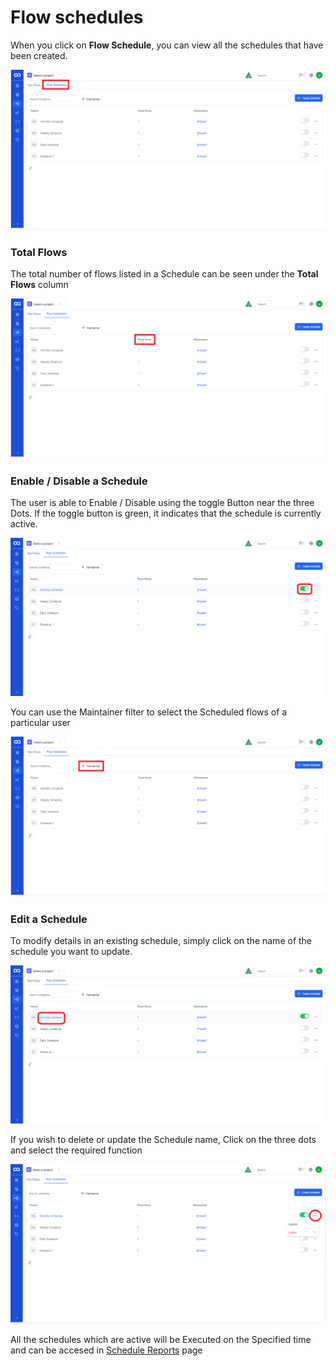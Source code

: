 # Flow schedules

When you click on **Flow Schedule**, you can view all the schedules that have been created.

![FS 1](/images/FS%201.png)

### Total Flows 

The total number of flows listed in a Schedule can be seen under the **Total Flows** column

![FS 2](/images/FS%202.png)

### Enable / Disable a Schedule

The user is able to Enable / Disable using the toggle Button near the three Dots. If the toggle button is green, it indicates that the schedule is currently active.

![FS 3.1](/images/FS%203.1.png)

You can use the Maintainer filter to select the Scheduled flows of a particular user

![FS 7](/images/FS%207.png)

### Edit a Schedule

To modify details in an existing schedule, simply click on the name of the schedule you want to update.

![FS 5](/images/FS%205.png)

If you wish to delete or update the Schedule name, Click on the three dots and select the required function

![FS 6](/images/FS%206.png)

All the schedules which are active will be Executed on the Specified time and can be accesed in [Schedule Reports]() page

